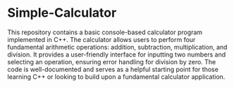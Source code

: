 # Simple-Calculator
This repository contains a basic console-based calculator program implemented in C++. The calculator allows users to perform four fundamental arithmetic operations: addition, subtraction, multiplication, and division. It provides a user-friendly interface for inputting two numbers and selecting an operation, ensuring error handling for division by zero. The code is well-documented and serves as a helpful starting point for those learning C++ or looking to build upon a fundamental calculator application.
